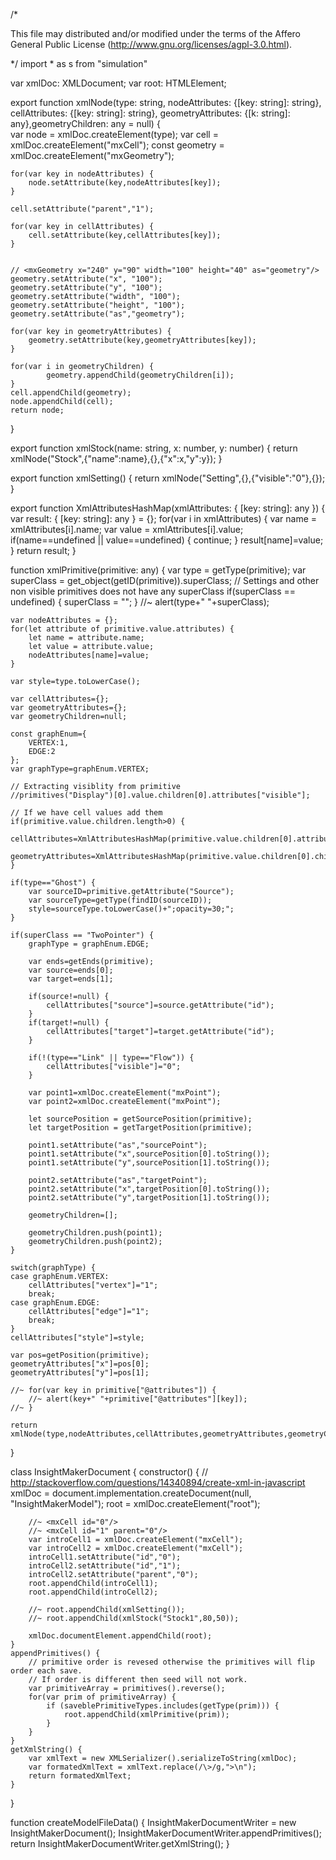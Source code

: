 /*

This file may distributed and/or modified under the
terms of the Affero General Public License (http://www.gnu.org/licenses/agpl-3.0.html).

*/
import * as s from "simulation"

var xmlDoc: XMLDocument;
var root: HTMLElement;

export function xmlNode(type: string, nodeAttributes: {[key: string]: string}, cellAttributes: {[key: string]: string}, geometryAttributes: {[k: string]: any},geometryChildren: any = null) {	
	var node = xmlDoc.createElement(type);
	var cell = xmlDoc.createElement("mxCell");
	const geometry = xmlDoc.createElement("mxGeometry");
	
	for(var key in nodeAttributes) {
		node.setAttribute(key,nodeAttributes[key]);
	}
	
	cell.setAttribute("parent","1");
	
	for(var key in cellAttributes) {
		cell.setAttribute(key,cellAttributes[key]);
	}
	
	
	// <mxGeometry x="240" y="90" width="100" height="40" as="geometry"/>
	geometry.setAttribute("x", "100");
	geometry.setAttribute("y", "100");
	geometry.setAttribute("width", "100");
	geometry.setAttribute("height", "100");
	geometry.setAttribute("as","geometry");

	for(var key in geometryAttributes) {
		geometry.setAttribute(key,geometryAttributes[key]);
	}

	for(var i in geometryChildren) {
			geometry.appendChild(geometryChildren[i]);	
	}
	cell.appendChild(geometry);
	node.appendChild(cell);
	return node;
}

export function xmlStock(name: string, x: number, y: number) {
	return xmlNode("Stock",{"name":name},{},{"x":x,"y":y});
}

export function xmlSetting() {
	return xmlNode("Setting",{},{"visible":"0"},{});
}


export function XmlAttributesHashMap(xmlAttributes: { [key: string]: any }) {
	var result: { [key: string]: any } = {};
	for(var i in xmlAttributes) {
		var name = xmlAttributes[i].name;
		var value = xmlAttributes[i].value;
		if(name==undefined || value==undefined) {
			continue;
		}
		result[name]=value;
	}
	return result;
}

function xmlPrimitive(primitive: any) {
	var type = getType(primitive);
	var superClass = get_object(getID(primitive)).superClass;
	// Settings and other non visible primitives does not have any superClass
	if(superClass == undefined) {
		superClass = "";
	}
	//~ alert(type+" "+superClass);
	
	var nodeAttributes = {};
	for(let attribute of primitive.value.attributes) {
		let name = attribute.name;
		let value = attribute.value;
		nodeAttributes[name]=value;
	}
	
	var style=type.toLowerCase();
	
	var cellAttributes={};
	var geometryAttributes={};
	var geometryChildren=null;
	
	const graphEnum={
		VERTEX:1,
		EDGE:2
	};
	var graphType=graphEnum.VERTEX;
	
	// Extracting visiblity from primitive
	//primitives("Display")[0].value.children[0].attributes["visible"];
	
	// If we have cell values add them
	if(primitive.value.children.length>0) {
		cellAttributes=XmlAttributesHashMap(primitive.value.children[0].attributes);
		geometryAttributes=XmlAttributesHashMap(primitive.value.children[0].children[0].attributes);
	}
	
	if(type=="Ghost") {
		var sourceID=primitive.getAttribute("Source");
		var sourceType=getType(findID(sourceID));
		style=sourceType.toLowerCase()+";opacity=30;";
	}
	
	if(superClass == "TwoPointer") {
		graphType = graphEnum.EDGE;
		
		var ends=getEnds(primitive);
		var source=ends[0];
		var target=ends[1];
		
		if(source!=null) {
			cellAttributes["source"]=source.getAttribute("id");
		}
		if(target!=null) {
			cellAttributes["target"]=target.getAttribute("id");
		}
		
		if(!(type=="Link" || type=="Flow")) {
			cellAttributes["visible"]="0";
		}
		
		var point1=xmlDoc.createElement("mxPoint");
		var point2=xmlDoc.createElement("mxPoint");
		
		let sourcePosition = getSourcePosition(primitive);
		let targetPosition = getTargetPosition(primitive);
		
		point1.setAttribute("as","sourcePoint");
		point1.setAttribute("x",sourcePosition[0].toString());
		point1.setAttribute("y",sourcePosition[1].toString());
				
		point2.setAttribute("as","targetPoint");
		point2.setAttribute("x",targetPosition[0].toString());
		point2.setAttribute("y",targetPosition[1].toString());
		
		geometryChildren=[];
		
		geometryChildren.push(point1);
		geometryChildren.push(point2);
	}
	
	switch(graphType) {
	case graphEnum.VERTEX:
		cellAttributes["vertex"]="1";
		break;
	case graphEnum.EDGE:
		cellAttributes["edge"]="1";
		break;
	}
	cellAttributes["style"]=style;
	
	var pos=getPosition(primitive);
	geometryAttributes["x"]=pos[0];
	geometryAttributes["y"]=pos[1];
	
	//~ for(var key in primitive["@attributes"]) {
		//~ alert(key+" "+primitive["@attributes"][key]);
	//~ }

	return xmlNode(type,nodeAttributes,cellAttributes,geometryAttributes,geometryChildren);
}

class InsightMakerDocument {
	constructor() {
		// http://stackoverflow.com/questions/14340894/create-xml-in-javascript
		xmlDoc = document.implementation.createDocument(null, "InsightMakerModel");
		root = xmlDoc.createElement("root");
		
		//~ <mxCell id="0"/>
		//~ <mxCell id="1" parent="0"/>
		var introCell1 = xmlDoc.createElement("mxCell");
		var introCell2 = xmlDoc.createElement("mxCell");
		introCell1.setAttribute("id","0");
		introCell2.setAttribute("id","1");
		introCell2.setAttribute("parent","0");
		root.appendChild(introCell1);
		root.appendChild(introCell2);
		
		//~ root.appendChild(xmlSetting());
		//~ root.appendChild(xmlStock("Stock1",80,50));
		
		xmlDoc.documentElement.appendChild(root);
	}
	appendPrimitives() {
		// primitive order is revesed otherwise the primitives will flip order each save.
		// If order is different then seed will not work.
		var primitiveArray = primitives().reverse();
		for(var prim of primitiveArray) {
			if (saveblePrimitiveTypes.includes(getType(prim))) {
				root.appendChild(xmlPrimitive(prim));
			}
		}
	}
	getXmlString() {
		var xmlText = new XMLSerializer().serializeToString(xmlDoc);
		var formatedXmlText = xmlText.replace(/\>/g,">\n");
		return formatedXmlText;
	}
}

function createModelFileData() {
	InsightMakerDocumentWriter = new InsightMakerDocument();
	InsightMakerDocumentWriter.appendPrimitives();
	return InsightMakerDocumentWriter.getXmlString();
}

